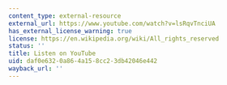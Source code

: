 ```yaml
---
content_type: external-resource
external_url: https://www.youtube.com/watch?v=lsRqvTnciUA
has_external_license_warning: true
license: https://en.wikipedia.org/wiki/All_rights_reserved
status: ''
title: Listen on YouTube
uid: daf0e632-0a86-4a15-8cc2-3db42046e442
wayback_url: ''
---
```

